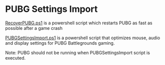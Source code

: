 # PUBG Settings Import

[RecoverPUBG.ps1](https://github.com/dstaulcu/PUBG/blob/main/RecoverPUBG.ps1) is a powershell script which restarts PUBG as fast as possible after a game crash

[PUBGSettingsImport.ps1](https://github.com/dstaulcu/PUBG/blob/main/PUBGSettingsImport.ps1) is a powershell script that optimizes mouse, audio and display settings for PUBG Battlegrounds gaming.

Note:  PUBG should not be running when PUBGSettingsImport script is executed. 
